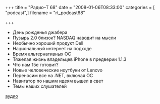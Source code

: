 +++
title = "Радио–Т 68"
date = "2008-01-06T08:33:00"
categories = [ "podcast",]
filename = "rt_podcast68"

+++

- День рожденья джабера
- Пузырь 2.0 близок? NASDAQ наводит на мысли
- Необычно хороший продукт Dell
- Национальный интернет на подходе
- Время альтернативных ОС
- Тяжелая жизнь владельцев iPhone в предверии 1.1.3
- Что нам 15е готовит?
- Новые человеческие ноутбуки от Lenovo
- Переносим все на .NET, включая ОС
- Навигатор по нашим идеям вышел в свет
- Темы наших слушателей

[аудио](http://cdn.radio-t.com/rt_podcast68.mp3)
<audio src="http://cdn.radio-t.com/rt_podcast68.mp3" preload="none"></audio>